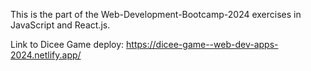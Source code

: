 This is the part of the Web-Development-Bootcamp-2024 exercises in JavaScript and React.js.

Link to Dicee Game deploy: https://dicee-game--web-dev-apps-2024.netlify.app/

